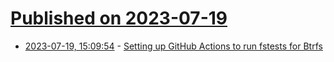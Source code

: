 # [Published on 2023-07-19](index.md)

* [2023-07-19, 15:09:54](https://lobste.rs/s/u1qkjx/setting_up_github_actions_run_fstests_for) - [Setting up GitHub Actions to run fstests for Btrfs](https://josefbacik.github.io/kernel/2023/07/18/btrfs-github-ci.html)
